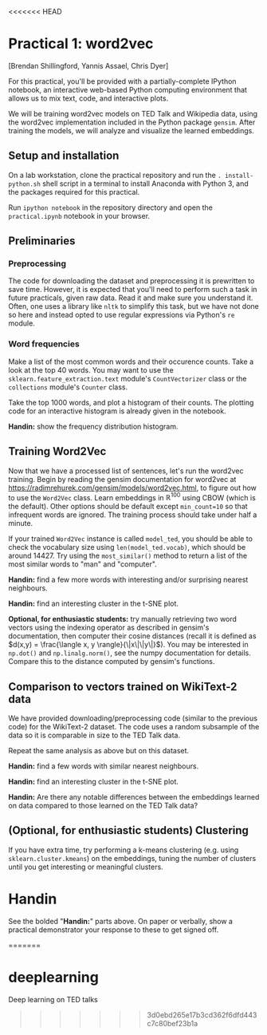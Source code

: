 <<<<<<< HEAD
# Practical 1: word2vec
[Brendan Shillingford, Yannis Assael, Chris Dyer]

For this practical, you'll be provided with a partially-complete IPython notebook, an interactive web-based Python computing environment that allows us to mix text, code, and interactive plots.

We will be training word2vec models on TED Talk and Wikipedia data, using the word2vec implementation included in the Python package `gensim`. After training the models, we will analyze and visualize the learned embeddings.

## Setup and installation
On a lab workstation, clone the practical repository and run the `. install-python.sh` shell script in a terminal to install Anaconda with Python 3, and the packages required for this practical.

Run `ipython notebook` in the repository directory and open the `practical.ipynb` notebook in your browser.

## Preliminaries

### Preprocessing
The code for downloading the dataset and preprocessing it is prewritten to save time. However, it is expected that you'll need to perform such a task in future practicals, given raw data. Read it and make sure you understand it. Often, one uses a library like `nltk` to simplify this task, but we have not done so here and instead opted to use regular expressions via Python's `re` module.

### Word frequencies
Make a list of the most common words and their occurence counts. Take a look at the top 40 words. You may want to use the `sklearn.feature_extraction.text` module's `CountVectorizer` class or the `collections` module's `Counter` class.

Take the top 1000 words, and plot a histogram of their counts. The plotting code for an interactive histogram is already given in the notebook.

**Handin:** show the frequency distribution histogram.

## Training Word2Vec
Now that we have a processed list of sentences, let's run the word2vec training. Begin by reading the gensim documentation for word2vec at <https://radimrehurek.com/gensim/models/word2vec.html>, to figure out how to use the `Word2Vec` class. Learn embeddings in $\mathbb R^{100}$ using CBOW (which is the default). Other options should be default except `min_count=10` so that infrequent words are ignored. The training process should take under half a minute.

If your trained `Word2Vec` instance is called `model_ted`, you should be able to check the vocabulary size using `len(model_ted.vocab)`, which should be around 14427. Try using the `most_similar()` method to return a list of the most similar words to "man" and "computer".

**Handin:** find a few more words with interesting and/or surprising nearest neighbours.

**Handin:** find an interesting cluster in the t-SNE plot.

**Optional, for enthusiastic students:** try manually retrieving two word vectors using the indexing operator as described in gensim's documentation, then computer their cosine distances (recall it is defined as $d(x,y) = \frac{\langle x, y \rangle}{\|x\|\|y\|}$). You may be interested in `np.dot()` and `np.linalg.norm()`, see the numpy documentation for details. Compare this to the distance computed by gensim's functions.

## Comparison to vectors trained on WikiText-2 data
We have provided downloading/preprocessing code (similar to the previous code) for the WikiText-2 dataset. The code uses a random subsample of the data so it is comparable in size to the TED Talk data.

Repeat the same analysis as above but on this dataset.

**Handin:** find a few words with similar nearest neighbours.

**Handin:** find an interesting cluster in the t-SNE plot.

**Handin:** Are there any notable differences between the embeddings learned on data compared to those learned on the TED Talk data?


## (Optional, for enthusiastic students) Clustering
If you have extra time, try performing a k-means clustering (e.g. using `sklearn.cluster.kmeans`) on the embeddings, tuning the number of clusters until you get interesting or meaningful clusters.

# Handin
See the bolded "**Handin:**" parts above. On paper or verbally, show a practical demonstrator your response to these to get signed off.

=======
# deeplearning
Deep learning on TED talks
>>>>>>> 3d0ebd265e17b3cd362f6dfd443c7c80bef23b1a
